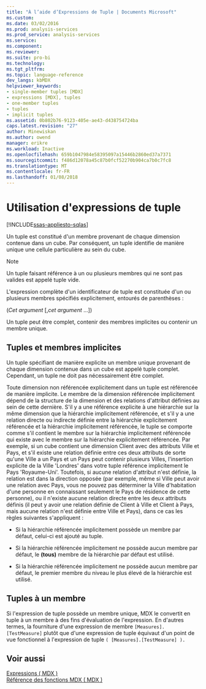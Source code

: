 ```yaml
---
title: "À l’aide d’Expressions de Tuple | Documents Microsoft"
ms.custom: 
ms.date: 03/02/2016
ms.prod: analysis-services
ms.prod_service: analysis-services
ms.service: 
ms.component: 
ms.reviewer: 
ms.suite: pro-bi
ms.technology: 
ms.tgt_pltfrm: 
ms.topic: language-reference
dev_langs: kbMDX
helpviewer_keywords:
- single-member tuples [MDX]
- expressions [MDX], tuples
- one-member tuples
- tuples
- implicit tuples
ms.assetid: 0b802b76-9123-405e-ae43-d438754724ba
caps.latest.revision: "27"
author: Minewiskan
ms.author: owend
manager: erikre
ms.workload: Inactive
ms.openlocfilehash: 659b1047984e58395097a15446b2860ed37a7371
ms.sourcegitcommit: f486d12078a45c87b0fcf52270b904ca7b0c7fc8
ms.translationtype: MT
ms.contentlocale: fr-FR
ms.lasthandoff: 01/08/2018
---
```

# <a name="using-tuple-expressions"></a>Utilisation d'expressions de tuple
[!INCLUDE[ssas-appliesto-sqlas](../includes/ssas-appliesto-sqlas.md)]

  Un tuple est constitué d'un membre provenant de chaque dimension contenue dans un cube. Par conséquent, un tuple identifie de manière unique une cellule particulière au sein du cube.  
  
> [!NOTE]  
>  Un tuple faisant référence à un ou plusieurs membres qui ne sont pas valides est appelé tuple vide.  
  
 L'expression complète d'un identificateur de tuple est constituée d'un ou plusieurs membres spécifiés explicitement, entourés de parenthèses :  
  
 (*Cet argument* [,*cet argument* ...])  
  
 Un tuple peut être complet, contenir des membres implicites ou contenir un membre unique.  
  
## <a name="tuples-and-implicit-members"></a>Tuples et membres implicites  
 Un tuple spécifiant de manière explicite un membre unique provenant de chaque dimension contenue dans un cube est appelé tuple complet. Cependant, un tuple ne doit pas nécessairement être complet.  
  
 Toute dimension non référencée explicitement dans un tuple est référencée de manière implicite. Le membre de la dimension référencée implicitement dépend de la structure de la dimension et des relations d'attribut définies au sein de cette dernière. S'il y a une référence explicite à une hiérarchie sur la même dimension que la hiérarchie implicitement référencée, et s'il y a une relation directe ou indirecte définie entre la hiérarchie explicitement référencée et la hiérarchie implicitement référencée, le tuple se comporte comme s'il contient le membre sur la hiérarchie implicitement référencée qui existe avec le membre sur la hiérarchie explicitement référencée. Par exemple, si un cube contient une dimension Client avec des attributs Ville et Pays, et s'il existe une relation définie entre ces deux attributs de sorte qu'une Ville a un Pays et un Pays peut contenir plusieurs Villes, l'insertion explicite de la Ville 'Londres' dans votre tuple référence implicitement le Pays 'Royaume-Uni'. Toutefois, si aucune relation d'attribut n'est définie, la relation est dans la direction opposée (par exemple, même si Ville peut avoir une relation avec Pays, vous ne pouvez pas déterminer la Ville d'habitation d'une personne en connaissant seulement le Pays de résidence de cette personne), ou il n'existe aucune relation directe entre les deux attributs définis (il peut y avoir une relation définie de Client à Ville et Client à Pays, mais aucune relation n'est définie entre Ville et Pays), dans ce cas les règles suivantes s'appliquent :  
  
-   Si la hiérarchie référencée implicitement possède un membre par défaut, celui-ci est ajouté au tuple.  
  
-   Si la hiérarchie référencée implicitement ne possède aucun membre par défaut, le **(tous)** membre de la hiérarchie par défaut est utilisé.  
  
-   Si la hiérarchie référencée implicitement ne possède aucun membre par défaut, le premier membre du niveau le plus élevé de la hiérarchie est utilisé.  
  
## <a name="one-member-tuples"></a>Tuples à un membre  
 Si l'expression de tuple possède un membre unique, MDX le convertit en tuple à un membre à des fins d'évaluation de l'expression. En d'autres termes, la fourniture d'une expression de membre `[Measures].[TestMeasure]` plutôt que d'une expression de tuple équivaut d'un point de vue fonctionnel à l'expression de tuple `( [Measures].[TestMeasure] ).`  
  
## <a name="see-also"></a>Voir aussi  
 [Expressions &#40; MDX &#41;](../mdx/expressions-mdx.md)   
 [Référence des fonctions MDX &#40; MDX &#41;](../mdx/mdx-function-reference-mdx.md)  
  
  
